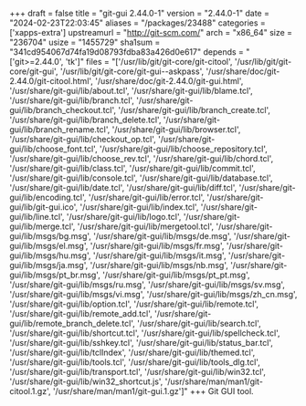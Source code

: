 +++
draft = false
title = "git-gui 2.44.0-1"
version = "2.44.0-1"
date = "2024-02-23T22:03:45"
aliases = "/packages/23488"
categories = ['xapps-extra']
upstreamurl = "http://git-scm.com/"
arch = "x86_64"
size = "236704"
usize = "1455729"
sha1sum = "341cd954067d74fa19d08793fdba83a426d0e617"
depends = "['git>=2.44.0', 'tk']"
files = "['/usr/lib/git/git-core/git-citool', '/usr/lib/git/git-core/git-gui', '/usr/lib/git/git-core/git-gui--askpass', '/usr/share/doc/git-2.44.0/git-citool.html', '/usr/share/doc/git-2.44.0/git-gui.html', '/usr/share/git-gui/lib/about.tcl', '/usr/share/git-gui/lib/blame.tcl', '/usr/share/git-gui/lib/branch.tcl', '/usr/share/git-gui/lib/branch_checkout.tcl', '/usr/share/git-gui/lib/branch_create.tcl', '/usr/share/git-gui/lib/branch_delete.tcl', '/usr/share/git-gui/lib/branch_rename.tcl', '/usr/share/git-gui/lib/browser.tcl', '/usr/share/git-gui/lib/checkout_op.tcl', '/usr/share/git-gui/lib/choose_font.tcl', '/usr/share/git-gui/lib/choose_repository.tcl', '/usr/share/git-gui/lib/choose_rev.tcl', '/usr/share/git-gui/lib/chord.tcl', '/usr/share/git-gui/lib/class.tcl', '/usr/share/git-gui/lib/commit.tcl', '/usr/share/git-gui/lib/console.tcl', '/usr/share/git-gui/lib/database.tcl', '/usr/share/git-gui/lib/date.tcl', '/usr/share/git-gui/lib/diff.tcl', '/usr/share/git-gui/lib/encoding.tcl', '/usr/share/git-gui/lib/error.tcl', '/usr/share/git-gui/lib/git-gui.ico', '/usr/share/git-gui/lib/index.tcl', '/usr/share/git-gui/lib/line.tcl', '/usr/share/git-gui/lib/logo.tcl', '/usr/share/git-gui/lib/merge.tcl', '/usr/share/git-gui/lib/mergetool.tcl', '/usr/share/git-gui/lib/msgs/bg.msg', '/usr/share/git-gui/lib/msgs/de.msg', '/usr/share/git-gui/lib/msgs/el.msg', '/usr/share/git-gui/lib/msgs/fr.msg', '/usr/share/git-gui/lib/msgs/hu.msg', '/usr/share/git-gui/lib/msgs/it.msg', '/usr/share/git-gui/lib/msgs/ja.msg', '/usr/share/git-gui/lib/msgs/nb.msg', '/usr/share/git-gui/lib/msgs/pt_br.msg', '/usr/share/git-gui/lib/msgs/pt_pt.msg', '/usr/share/git-gui/lib/msgs/ru.msg', '/usr/share/git-gui/lib/msgs/sv.msg', '/usr/share/git-gui/lib/msgs/vi.msg', '/usr/share/git-gui/lib/msgs/zh_cn.msg', '/usr/share/git-gui/lib/option.tcl', '/usr/share/git-gui/lib/remote.tcl', '/usr/share/git-gui/lib/remote_add.tcl', '/usr/share/git-gui/lib/remote_branch_delete.tcl', '/usr/share/git-gui/lib/search.tcl', '/usr/share/git-gui/lib/shortcut.tcl', '/usr/share/git-gui/lib/spellcheck.tcl', '/usr/share/git-gui/lib/sshkey.tcl', '/usr/share/git-gui/lib/status_bar.tcl', '/usr/share/git-gui/lib/tclIndex', '/usr/share/git-gui/lib/themed.tcl', '/usr/share/git-gui/lib/tools.tcl', '/usr/share/git-gui/lib/tools_dlg.tcl', '/usr/share/git-gui/lib/transport.tcl', '/usr/share/git-gui/lib/win32.tcl', '/usr/share/git-gui/lib/win32_shortcut.js', '/usr/share/man/man1/git-citool.1.gz', '/usr/share/man/man1/git-gui.1.gz']"
+++
Git GUI tool.